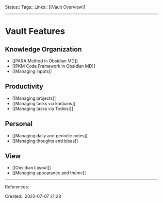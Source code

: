 Status::
Tags:: 
Links:: [[Vault Overview]]
___
# Vault Features
## Knowledge Organization
- [[PARA Method in Obsidian MD]]
- [[PKM Code Framework in Obsidian MD]]
- [[Managing inputs]]
## Productivity
- [[Managing projects]]
- [[Managing tasks via kanbans]]
- [[Managing tasks via Todoist]]
## Personal
- [[Managing daily and periodic notes]]
- [[Managing thoughts and ideas]]
## View
- [[Obsidian Layout]]
- [[Managing appearance and theme]]
___
References:

Created:: 2022-07-07 21:28